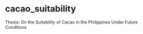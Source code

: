 # cacao_suitability
Thesis: On the Suitability of Cacao in the Philippines Under Future Conditions

<!-- TODOs HERE -->
